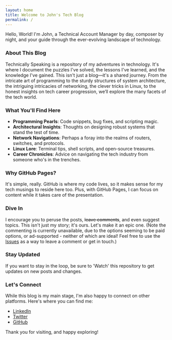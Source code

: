 ```yaml
---
layout: home
title: Welcome to John's Tech Blog
permalink: /
---
```


Hello, World! I'm John, a Technical Account Manager by day, composer by night, and your guide through the ever-evolving landscape of technology.

### About This Blog

Technically Speaking is a repository of my adventures in technology. It's where I document the puzzles I've solved, the lessons I've learned, and the knowledge I've gained. This isn't just a blog—it's a shared journey. From the intricate art of programming to the sturdy structures of system architecture, the intriguing intricacies of networking, the clever tricks in Linux, to the honest insights on tech career progression, we’ll explore the many facets of the tech world.

### What You'll Find Here

- **Programming Pearls**: Code snippets, bug fixes, and scripting magic.
- **Architectural Insights**: Thoughts on designing robust systems that stand the test of time.
- **Network Navigations**: Perhaps a foray into the realms of routers, switches, and protocols.
- **Linux Lore**: Terminal tips, shell scripts, and open-source treasures.
- **Career Chronicles**: Advice on navigating the tech industry from someone who's in the trenches.

### Why GitHub Pages?

It's simple, really. GitHub is where my code lives, so it makes sense for my tech musings to reside here too. Plus, with GitHub Pages, I can focus on content while it takes care of the presentation.

### Dive In

I encourage you to peruse the posts, ~~leave comments~~, and even suggest topics. This isn't just my story; it's ours. Let's make it an epic one.
(Note the commenting is currently unavailable, due to the options seeming to be paid options, or ad-supported - neither of which are ideal!  Feel free to use the [Issues](https://github.com/jlandells/jlandells.github.io/issues) as a way to leave a comment or get in touch.)

### Stay Updated

If you want to stay in the loop, be sure to 'Watch' this repository to get updates on new posts and changes.

### Let's Connect

While this blog is my main stage, I'm also happy to connect on other platforms. Here's where you can find me:

- [LinkedIn](https://linkedin.com/in/jlandells)
- [Twitter](https://twitter.com/jlandells)
- [GitHub](https://github.com/jlandells)

Thank you for visiting, and happy exploring!
